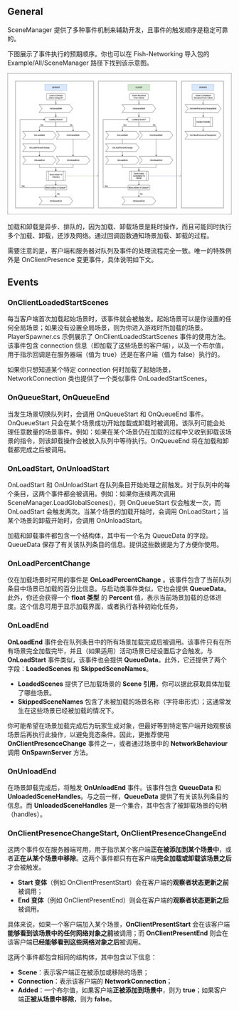 ## General

SceneManager 提供了多种事件机制来辅助开发，且事件的触发顺序是稳定可靠的。

下图展示了事件执行的预期顺序。你也可以在 Fish-Networking 导入包的 Example/All/SceneManager 路径下找到该示意图。

![SceneEvent](../../Image/SceneEvent.png)

加载和卸载是异步、排队的，因为加载、卸载场景是耗时操作，而且可能同时执行多个加载、卸载，还涉及网络。通过回调函数通知场景加载、卸载的过程。

需要注意的是，客户端和服务器对队列及事件的处理流程完全一致。唯一的特殊例外是 OnClientPresence 变更事件，具体说明如下文。

## Events

### OnClientLoadedStartScenes

每当客户端首次加载起始场景时，该事件就会被触发。起始场景可以是你设置的任何全局场景；如果没有设置全局场景，则为你进入游戏时所加载的场景。PlayerSpawner.cs 示例展示了 OnClientLoadedStartScenes 事件的使用方法。该事件包含 connection 信息（即加载了这些场景的客户端），以及一个布尔值，用于指示回调是在服务器端（值为 true）还是在客户端（值为 false）执行的。

如果你只想知道某个特定 connection 何时加载了起始场景，NetworkConnection 类也提供了一个类似事件 OnLoadedStartScenes。

### OnQueueStart, OnQueueEnd

当发生场景切换队列时，会调用 OnQueueStart 和 OnQueueEnd 事件。OnQueueStart 只会在某个场景成功开始加载或卸载时被调用。该队列可能会处理任意数量的场景事件。例如：如果在某个场景仍在加载的过程中又收到卸载该场景的指令，则该卸载操作会被放入队列中等待执行。OnQueueEnd 将在加载和卸载都完成之后被调用。

### OnLoadStart, OnUnloadStart

OnLoadStart 和 OnUnloadStart 在队列条目开始处理之前触发。对于队列中的每个条目，这两个事件都会被调用。例如：如果你连续两次调用 SceneManager.LoadGlobalScenes()，则 OnQueueStart 仅会触发一次，而 OnLoadStart 会触发两次。当某个场景的加载开始时，会调用 OnLoadStart；当某个场景的卸载开始时，会调用 OnUnloadStart。

加载和卸载事件都包含一个结构体，其中有一个名为 QueueData 的字段。QueueData 保存了有关该队列条目的信息。提供这些数据是为了方便你使用。

### OnLoadPercentChange

仅在加载场景时可用的事件是 **OnLoadPercentChange** 。该事件包含了当前队列条目中场景已加载的百分比信息。与启动类事件类似，它也会提供 **QueueData**。此外，你还会获得一个 **float 类型** 的 **Percent** 值，表示当前场景加载的总体进度。这个信息可用于显示加载界面，或者执行各种初始化任务。

### OnLoadEnd

**OnLoadEnd** 事件会在队列条目中的所有场景加载完成后被调用。该事件只有在所有场景完全加载完毕，并且（如果适用）活动场景已经设置后才会触发。与 **OnLoadStart** 事件类似，该事件也会提供 **QueueData**。此外，它还提供了两个字段：**LoadedScenes** 和 **SkippedSceneNames**。  

- **LoadedScenes** 提供了已加载场景的 **Scene 引用**，你可以据此获取具体加载了哪些场景。  
- **SkippedSceneNames** 包含了未被加载的场景名称（字符串形式）；这通常发生在这些场景已经被加载的情况下。

你可能希望在场景加载完成后为玩家生成对象，但最好等到特定客户端开始观察该场景后再执行此操作，以避免竞态条件。因此，更推荐使用 **OnClientPresenceChange** 事件之一，或者通过场景中的 **NetworkBehaviour** 调用 **OnSpawnServer** 方法。

### OnUnloadEnd

在场景卸载完成后，将触发 **OnUnloadEnd** 事件。该事件包含 **QueueData** 和 **UnloadedSceneHandles**。与之前一样，**QueueData** 提供了有关该队列条目的信息。而 **UnloadedSceneHandles** 是一个集合，其中包含了被卸载场景的句柄（handles）。

### OnClientPresenceChangeStart, OnClientPresenceChangeEnd

这两个事件仅在服务器端可用，用于指示某个客户端**正在被添加到某个场景中**，或者**正在从某个场景中移除**。这两个事件都只有在客户端**完全加载或卸载该场景之后**才会被触发。

- **Start 变体**（例如 OnClientPresentStart）会在客户端的**观察者状态更新之前**被调用；
- **End 变体**（例如 OnClientPresentEnd）则会在客户端的**观察者状态更新之后**被调用。

具体来说，如果一个客户端加入某个场景，**OnClientPresentStart** 会在该客户端**能够看到该场景中的任何网络对象之前**被调用；而 **OnClientPresentEnd** 则会在该客户端**已经能够看到这些网络对象之后**被调用。

这两个事件都包含相同的结构体，其中包含以下信息：

- **Scene**：表示客户端正在被添加或移除的场景；
- **Connection**：表示该客户端的 **NetworkConnection**；
- **Added**：一个布尔值，如果客户端**正被添加到场景中**，则为 **true**；如果客户端**正被从场景中移除**，则为 **false**。
